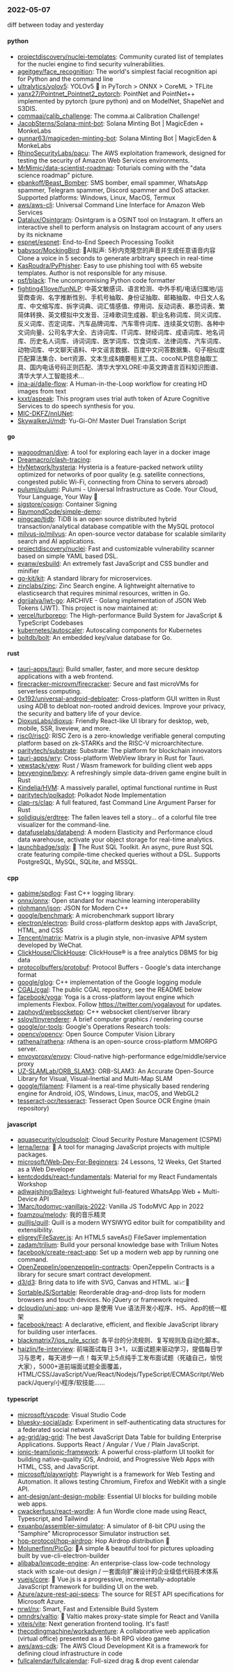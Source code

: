 ### 2022-05-07
diff between today and yesterday

#### python
* [projectdiscovery/nuclei-templates](https://github.com/projectdiscovery/nuclei-templates): Community curated list of templates for the nuclei engine to find security vulnerabilities.
* [ageitgey/face_recognition](https://github.com/ageitgey/face_recognition): The world's simplest facial recognition api for Python and the command line
* [ultralytics/yolov5](https://github.com/ultralytics/yolov5): YOLOv5 🚀 in PyTorch > ONNX > CoreML > TFLite
* [yanx27/Pointnet_Pointnet2_pytorch](https://github.com/yanx27/Pointnet_Pointnet2_pytorch): PointNet and PointNet++ implemented by pytorch (pure python) and on ModelNet, ShapeNet and S3DIS.
* [commaai/calib_challenge](https://github.com/commaai/calib_challenge): The comma.ai Calibration Challenge!
* [JacobSterns/Solana-mint-bot](https://github.com/JacobSterns/Solana-mint-bot): Solana Minting Bot | MagicEden + MonkeLabs
* [gunnar63/magiceden-minting-bot](https://github.com/gunnar63/magiceden-minting-bot): Solana Minting Bot | MagicEden & MonkeLabs
* [RhinoSecurityLabs/pacu](https://github.com/RhinoSecurityLabs/pacu): The AWS exploitation framework, designed for testing the security of Amazon Web Services environments.
* [MrMimic/data-scientist-roadmap](https://github.com/MrMimic/data-scientist-roadmap): Toturials coming with the "data science roadmap" picture.
* [ebankoff/Beast_Bomber](https://github.com/ebankoff/Beast_Bomber): SMS bomber, email spammer, WhatsApp spammer, Telegram spammer, Discord spammer and DoS attacker. Supported platforms: Windows, Linux, MacOS, Termux
* [aws/aws-cli](https://github.com/aws/aws-cli): Universal Command Line Interface for Amazon Web Services
* [Datalux/Osintgram](https://github.com/Datalux/Osintgram): Osintgram is a OSINT tool on Instagram. It offers an interactive shell to perform analysis on Instagram account of any users by its nickname
* [espnet/espnet](https://github.com/espnet/espnet): End-to-End Speech Processing Toolkit
* [babysor/MockingBird](https://github.com/babysor/MockingBird): 🚀AI拟声: 5秒内克隆您的声音并生成任意语音内容 Clone a voice in 5 seconds to generate arbitrary speech in real-time
* [KasRoudra/PyPhisher](https://github.com/KasRoudra/PyPhisher): Easy to use phishing tool with 65 website templates. Author is not responsible for any misuse.
* [psf/black](https://github.com/psf/black): The uncompromising Python code formatter
* [fighting41love/funNLP](https://github.com/fighting41love/funNLP): 中英文敏感词、语言检测、中外手机/电话归属地/运营商查询、名字推断性别、手机号抽取、身份证抽取、邮箱抽取、中日文人名库、中文缩写库、拆字词典、词汇情感值、停用词、反动词表、暴恐词表、繁简体转换、英文模拟中文发音、汪峰歌词生成器、职业名称词库、同义词库、反义词库、否定词库、汽车品牌词库、汽车零件词库、连续英文切割、各种中文词向量、公司名字大全、古诗词库、IT词库、财经词库、成语词库、地名词库、历史名人词库、诗词词库、医学词库、饮食词库、法律词库、汽车词库、动物词库、中文聊天语料、中文谣言数据、百度中文问答数据集、句子相似度匹配算法集合、bert资源、文本生成&摘要相关工具、cocoNLP信息抽取工具、国内电话号码正则匹配、清华大学XLORE:中英文跨语言百科知识图谱、清华大学人工智能技术…
* [jina-ai/dalle-flow](https://github.com/jina-ai/dalle-flow): A Human-in-the-Loop workflow for creating HD images from text
* [kxxt/aspeak](https://github.com/kxxt/aspeak): This program uses trial auth token of Azure Cognitive Services to do speech synthesis for you.
* [MIC-DKFZ/nnUNet](https://github.com/MIC-DKFZ/nnUNet): 
* [SkywalkerJi/mdt](https://github.com/SkywalkerJi/mdt): Yu-Gi-Oh! Master Duel Translation Script

#### go
* [wagoodman/dive](https://github.com/wagoodman/dive): A tool for exploring each layer in a docker image
* [Dreamacro/clash-tracing](https://github.com/Dreamacro/clash-tracing): 
* [HyNetwork/hysteria](https://github.com/HyNetwork/hysteria): Hysteria is a feature-packed network utility optimized for networks of poor quality (e.g. satellite connections, congested public Wi-Fi, connecting from China to servers abroad)
* [pulumi/pulumi](https://github.com/pulumi/pulumi): Pulumi - Universal Infrastructure as Code. Your Cloud, Your Language, Your Way 🚀
* [sigstore/cosign](https://github.com/sigstore/cosign): Container Signing
* [RaymondCode/simple-demo](https://github.com/RaymondCode/simple-demo): 
* [pingcap/tidb](https://github.com/pingcap/tidb): TiDB is an open source distributed hybrid transaction/analytical database compatible with the MySQL protocol
* [milvus-io/milvus](https://github.com/milvus-io/milvus): An open-source vector database for scalable similarity search and AI applications.
* [projectdiscovery/nuclei](https://github.com/projectdiscovery/nuclei): Fast and customizable vulnerability scanner based on simple YAML based DSL.
* [evanw/esbuild](https://github.com/evanw/esbuild): An extremely fast JavaScript and CSS bundler and minifier
* [go-kit/kit](https://github.com/go-kit/kit): A standard library for microservices.
* [zinclabs/zinc](https://github.com/zinclabs/zinc): Zinc Search engine. A lightweight alternative to elasticsearch that requires minimal resources, written in Go.
* [dgrijalva/jwt-go](https://github.com/dgrijalva/jwt-go): ARCHIVE - Golang implementation of JSON Web Tokens (JWT). This project is now maintained at:
* [vercel/turborepo](https://github.com/vercel/turborepo): The High-performance Build System for JavaScript & TypeScript Codebases
* [kubernetes/autoscaler](https://github.com/kubernetes/autoscaler): Autoscaling components for Kubernetes
* [boltdb/bolt](https://github.com/boltdb/bolt): An embedded key/value database for Go.

#### rust
* [tauri-apps/tauri](https://github.com/tauri-apps/tauri): Build smaller, faster, and more secure desktop applications with a web frontend.
* [firecracker-microvm/firecracker](https://github.com/firecracker-microvm/firecracker): Secure and fast microVMs for serverless computing.
* [0x192/universal-android-debloater](https://github.com/0x192/universal-android-debloater): Cross-platform GUI written in Rust using ADB to debloat non-rooted android devices. Improve your privacy, the security and battery life of your device.
* [DioxusLabs/dioxus](https://github.com/DioxusLabs/dioxus): Friendly React-like UI library for desktop, web, mobile, SSR, liveview, and more.
* [risc0/risc0](https://github.com/risc0/risc0): RISC Zero is a zero-knowledge verifiable general computing platform based on zk-STARKs and the RISC-V microarchitecture.
* [paritytech/substrate](https://github.com/paritytech/substrate): Substrate: The platform for blockchain innovators
* [tauri-apps/wry](https://github.com/tauri-apps/wry): Cross-platform WebView library in Rust for Tauri.
* [yewstack/yew](https://github.com/yewstack/yew): Rust / Wasm framework for building client web apps
* [bevyengine/bevy](https://github.com/bevyengine/bevy): A refreshingly simple data-driven game engine built in Rust
* [Kindelia/HVM](https://github.com/Kindelia/HVM): A massively parallel, optimal functional runtime in Rust
* [paritytech/polkadot](https://github.com/paritytech/polkadot): Polkadot Node Implementation
* [clap-rs/clap](https://github.com/clap-rs/clap): A full featured, fast Command Line Argument Parser for Rust
* [solidiquis/erdtree](https://github.com/solidiquis/erdtree): The fallen leaves tell a story... of a colorful file tree visualizer for the command-line.
* [datafuselabs/databend](https://github.com/datafuselabs/databend): A modern Elasticity and Performance cloud data warehouse, activate your object storage for real-time analytics.
* [launchbadge/sqlx](https://github.com/launchbadge/sqlx): 🧰 The Rust SQL Toolkit. An async, pure Rust SQL crate featuring compile-time checked queries without a DSL. Supports PostgreSQL, MySQL, SQLite, and MSSQL.

#### cpp
* [gabime/spdlog](https://github.com/gabime/spdlog): Fast C++ logging library.
* [onnx/onnx](https://github.com/onnx/onnx): Open standard for machine learning interoperability
* [nlohmann/json](https://github.com/nlohmann/json): JSON for Modern C++
* [google/benchmark](https://github.com/google/benchmark): A microbenchmark support library
* [electron/electron](https://github.com/electron/electron): Build cross-platform desktop apps with JavaScript, HTML, and CSS
* [Tencent/matrix](https://github.com/Tencent/matrix): Matrix is a plugin style, non-invasive APM system developed by WeChat.
* [ClickHouse/ClickHouse](https://github.com/ClickHouse/ClickHouse): ClickHouse® is a free analytics DBMS for big data
* [protocolbuffers/protobuf](https://github.com/protocolbuffers/protobuf): Protocol Buffers - Google's data interchange format
* [google/glog](https://github.com/google/glog): C++ implementation of the Google logging module
* [CGAL/cgal](https://github.com/CGAL/cgal): The public CGAL repository, see the README below
* [facebook/yoga](https://github.com/facebook/yoga): Yoga is a cross-platform layout engine which implements Flexbox. Follow https://twitter.com/yogalayout for updates.
* [zaphoyd/websocketpp](https://github.com/zaphoyd/websocketpp): C++ websocket client/server library
* [ssloy/tinyrenderer](https://github.com/ssloy/tinyrenderer): A brief computer graphics / rendering course
* [google/or-tools](https://github.com/google/or-tools): Google's Operations Research tools:
* [opencv/opencv](https://github.com/opencv/opencv): Open Source Computer Vision Library
* [rathena/rathena](https://github.com/rathena/rathena): rAthena is an open-source cross-platform MMORPG server.
* [envoyproxy/envoy](https://github.com/envoyproxy/envoy): Cloud-native high-performance edge/middle/service proxy
* [UZ-SLAMLab/ORB_SLAM3](https://github.com/UZ-SLAMLab/ORB_SLAM3): ORB-SLAM3: An Accurate Open-Source Library for Visual, Visual-Inertial and Multi-Map SLAM
* [google/filament](https://github.com/google/filament): Filament is a real-time physically based rendering engine for Android, iOS, Windows, Linux, macOS, and WebGL2
* [tesseract-ocr/tesseract](https://github.com/tesseract-ocr/tesseract): Tesseract Open Source OCR Engine (main repository)

#### javascript
* [aquasecurity/cloudsploit](https://github.com/aquasecurity/cloudsploit): Cloud Security Posture Management (CSPM)
* [lerna/lerna](https://github.com/lerna/lerna): 🐉 A tool for managing JavaScript projects with multiple packages.
* [microsoft/Web-Dev-For-Beginners](https://github.com/microsoft/Web-Dev-For-Beginners): 24 Lessons, 12 Weeks, Get Started as a Web Developer
* [kentcdodds/react-fundamentals](https://github.com/kentcdodds/react-fundamentals): Material for my React Fundamentals Workshop
* [adiwajshing/Baileys](https://github.com/adiwajshing/Baileys): Lightweight full-featured WhatsApp Web + Multi-Device API
* [1Marc/todomvc-vanillajs-2022](https://github.com/1Marc/todomvc-vanillajs-2022): Vanilla JS TodoMVC App in 2022
* [foamzou/melody](https://github.com/foamzou/melody): 我的音乐精灵
* [quilljs/quill](https://github.com/quilljs/quill): Quill is a modern WYSIWYG editor built for compatibility and extensibility.
* [eligrey/FileSaver.js](https://github.com/eligrey/FileSaver.js): An HTML5 saveAs() FileSaver implementation
* [zadam/trilium](https://github.com/zadam/trilium): Build your personal knowledge base with Trilium Notes
* [facebook/create-react-app](https://github.com/facebook/create-react-app): Set up a modern web app by running one command.
* [OpenZeppelin/openzeppelin-contracts](https://github.com/OpenZeppelin/openzeppelin-contracts): OpenZeppelin Contracts is a library for secure smart contract development.
* [d3/d3](https://github.com/d3/d3): Bring data to life with SVG, Canvas and HTML. 📊📈🎉
* [SortableJS/Sortable](https://github.com/SortableJS/Sortable): Reorderable drag-and-drop lists for modern browsers and touch devices. No jQuery or framework required.
* [dcloudio/uni-app](https://github.com/dcloudio/uni-app): uni-app 是使用 Vue 语法开发小程序、H5、App的统一框架
* [facebook/react](https://github.com/facebook/react): A declarative, efficient, and flexible JavaScript library for building user interfaces.
* [blackmatrix7/ios_rule_script](https://github.com/blackmatrix7/ios_rule_script): 各平台的分流规则、复写规则及自动化脚本。
* [haizlin/fe-interview](https://github.com/haizlin/fe-interview): 前端面试每日 3+1，以面试题来驱动学习，提倡每日学习与思考，每天进步一点！每天早上5点纯手工发布面试题（死磕自己，愉悦大家），5000+道前端面试题全面覆盖，HTML/CSS/JavaScript/Vue/React/Nodejs/TypeScript/ECMAScritpt/Webpack/Jquery/小程序/软技能……

#### typescript
* [microsoft/vscode](https://github.com/microsoft/vscode): Visual Studio Code
* [bluesky-social/adx](https://github.com/bluesky-social/adx): Experiment in self-authenticating data structures for a federated social network
* [ag-grid/ag-grid](https://github.com/ag-grid/ag-grid): The best JavaScript Data Table for building Enterprise Applications. Supports React / Angular / Vue / Plain JavaScript.
* [ionic-team/ionic-framework](https://github.com/ionic-team/ionic-framework): A powerful cross-platform UI toolkit for building native-quality iOS, Android, and Progressive Web Apps with HTML, CSS, and JavaScript.
* [microsoft/playwright](https://github.com/microsoft/playwright): Playwright is a framework for Web Testing and Automation. It allows testing Chromium, Firefox and WebKit with a single API.
* [ant-design/ant-design-mobile](https://github.com/ant-design/ant-design-mobile): Essential UI blocks for building mobile web apps.
* [cwackerfuss/react-wordle](https://github.com/cwackerfuss/react-wordle): A fun Wordle clone made using React, Typescript, and Tailwind
* [exuanbo/assembler-simulator](https://github.com/exuanbo/assembler-simulator): A simulator of 8-bit CPU using the "Samphire" Microprocessor Simulator instruction set.
* [hop-protocol/hop-airdrop](https://github.com/hop-protocol/hop-airdrop): Hop Airdrop distribution 🐰
* [Molunerfinn/PicGo](https://github.com/Molunerfinn/PicGo): 🚀A simple & beautiful tool for pictures uploading built by vue-cli-electron-builder
* [alibaba/lowcode-engine](https://github.com/alibaba/lowcode-engine): An enterprise-class low-code technology stack with scale-out design / 一套面向扩展设计的企业级低代码技术体系
* [vuejs/core](https://github.com/vuejs/core): 🖖 Vue.js is a progressive, incrementally-adoptable JavaScript framework for building UI on the web.
* [Azure/azure-rest-api-specs](https://github.com/Azure/azure-rest-api-specs): The source for REST API specifications for Microsoft Azure.
* [nrwl/nx](https://github.com/nrwl/nx): Smart, Fast and Extensible Build System
* [pmndrs/valtio](https://github.com/pmndrs/valtio): 💊 Valtio makes proxy-state simple for React and Vanilla
* [vitejs/vite](https://github.com/vitejs/vite): Next generation frontend tooling. It's fast!
* [thecodingmachine/workadventure](https://github.com/thecodingmachine/workadventure): A collaborative web application (virtual office) presented as a 16-bit RPG video game
* [aws/aws-cdk](https://github.com/aws/aws-cdk): The AWS Cloud Development Kit is a framework for defining cloud infrastructure in code
* [fullcalendar/fullcalendar](https://github.com/fullcalendar/fullcalendar): Full-sized drag & drop event calendar
